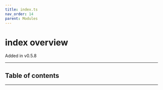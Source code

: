 ```yaml
---
title: index.ts
nav_order: 14
parent: Modules
---
```


# index overview

Added in v0.5.8

---

<h2 class="text-delta">Table of contents</h2>

---
